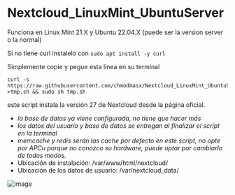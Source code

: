 # Nextcloud_LinuxMint_UbuntuServer

Funciona en Linux Mint 21.X y Ubuntu 22.04.X (puede ser la version server o la normal)

Si no tiene curl instalelo con ```sudo apt install -y curl```

Simplemente copie y pegue esta linea en su terminal
```
curl -s https://raw.githubusercontent.com/chmodmasx/Nextcloud_LinuxMint_UbuntuServer/main/nextcloud_latest.sh >tmp.sh && sudo sh tmp.sh
```

este script instala la versión 27 de Nextcloud desde la página oficial.

- *la base de datos ya viene configurada, no tiene que hacer más*
- *los datos del usuario y base de datos se entregan al finalizar el script en la terminal*
- *memcache y redis serán las cache por defecto en este script, no opte por APCu porque no conozco su hardware, puede optar por cambiarlo de todos modos.*
- Ubicación de instalación: /var/www/html/nextcloud/
- Ubicación de los datos de usuario: /var/nextcloud_data/

![image](https://github.com/chmodmasx/Nextcloud_LinuxMint_UbuntuServer/assets/44514442/0af5740a-0fe5-4593-8d6f-64a888723cd5)

